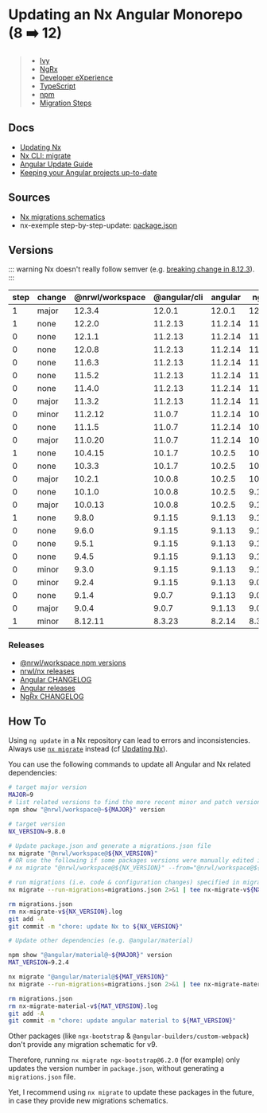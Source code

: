 # Updating an Nx Angular Monorepo (8 :arrow_right: 12)

> - [Ivy](./angular-ivy.md)
> - [NgRx](./ngrx.md)
> - [Developer eXperience](./dx.md)
> - [TypeScript](./typescript.md)
> - [npm](./npm.md)
> - [Migration Steps](./steps.md)

## Docs

- [Updating Nx](https://nx.dev/latest/angular/core-concepts/updating-nx)
- [Nx CLI: migrate](https://nx.dev/latest/angular/cli/migrate#migrate)
- [Angular Update Guide](https://update.angular.io)
- [Keeping your Angular projects up-to-date](https://angular.io/guide/updating)

## Sources

- [Nx migrations schematics](https://github.com/nrwl/nx/tree/master/packages/workspace/src/migrations)
- nx-exemple step-by-step-update: [package.json](https://github.com/noelmace/nx-examples/blame/step-by-step-update/package.json)

## Versions

::: warning
Nx doesn't really follow semver (e.g. [breaking change in 8.12.3](https://github.com/nrwl/nx/commit/c7d075df499518916f0102651ead88843e9a5ef6)).
:::

| step | change | \@nrwl/workspace | \@angular/cli | angular | ngrx   | typescript |
| ---- | ------ | ---------------- | ------------- | ------- | ------ | ---------- |
| 1    | major  | 12.3.4           | 12.0.1        | 12.0.1  | 12.0.0 | 4.2.4      |
| 1    | none   | 12.2.0           | 11.2.13       | 11.2.14 | 11.1.0 | 4.0.7      |
| 0    | none   | 12.1.1           | 11.2.13       | 11.2.14 | 11.1.0 | 4.0.7      |
| 0    | none   | 12.0.8           | 11.2.13       | 11.2.14 | 11.0.0 | 4.0.7      |
| 0    | none   | 11.6.3           | 11.2.13       | 11.2.14 | 11.0.0 | 4.0.7      |
| 0    | none   | 11.5.2           | 11.2.13       | 11.2.14 | 11.0.0 | 4.0.7      |
| 0    | none   | 11.4.0           | 11.2.13       | 11.2.14 | 11.0.0 | 4.0.7      |
| 0    | major  | 11.3.2           | 11.2.13       | 11.2.14 | 11.0.0 | 4.0.7      |
| 0    | minor  | 11.2.12          | 11.0.7        | 11.2.14 | 10.0.0 | 4.0.7      |
| 0    | none   | 11.1.5           | 11.0.7        | 11.2.14 | 10.0.0 | 4.0.7      |
| 0    | major  | 11.0.20          | 11.0.7        | 11.2.14 | 10.0.0 | 4.0.7      |
| 1    | none   | 10.4.15          | 10.1.7        | 10.2.5  | 10.0.0 | 4.0.7      |
| 0    | none   | 10.3.3           | 10.1.7        | 10.2.5  | 10.0.0 | 4.0.7      |
| 0    | major  | 10.2.1           | 10.0.8        | 10.2.5  | 10.0.0 | 3.9.9      |
| 0    | none   | 10.1.0           | 10.0.8        | 10.2.5  | 9.1.0  | 3.9.9      |
| 0    | major  | 10.0.13          | 10.0.8        | 10.2.5  | 9.1.0  | 3.9.9      |
| 1    | none   | 9.8.0            | 9.1.15        | 9.1.13  | 9.1.0  | 3.8.3      |
| 0    | none   | 9.6.0            | 9.1.15        | 9.1.13  | 9.1.0  | 3.8.3      |
| 0    | none   | 9.5.1            | 9.1.15        | 9.1.13  | 9.1.0  | 3.8.3      |
| 0    | none   | 9.4.5            | 9.1.15        | 9.1.13  | 9.1.0  | 3.8.3      |
| 0    | minor  | 9.3.0            | 9.1.15        | 9.1.13  | 9.1.0  | 3.8.3      |
| 0    | minor  | 9.2.4            | 9.1.15        | 9.1.13  | 9.0.0  | 3.8.3      |
| 0    | none   | 9.1.4            | 9.0.7         | 9.1.13  | 9.0.0  | 3.7.7      |
| 0    | major  | 9.0.4            | 9.0.7         | 9.1.13  | 9.0.0  | 3.7.7      |
| 1    | minor  | 8.12.11          | 8.3.23        | 8.2.14  | 8.3.0  | 3.5.3      |

### Releases

- [\@nrwl/workspace npm versions](https://www.npmjs.com/package/@nrwl/workspace)
- [nrwl/nx releases](https://github.com/nrwl/nx/releases)
- [Angular CHANGELOG](https://github.com/angular/angular/blob/master/CHANGELOG.md)
- [Angular releases](https://github.com/angular/angular/releases)
- [NgRx CHANGELOG](https://github.com/ngrx/platform/blob/master/CHANGELOG.md)

## How To

Using `ng update` in a Nx repository can lead to errors and inconsistencies. Always use [`nx migrate`](https://nx.dev/latest/angular/cli/migrate#migrate) instead (cf [Updating Nx](https://nx.dev/latest/angular/core-concepts/updating-nx)).

You can use the following commands to update all Angular and Nx related dependencies:

```bash
# target major version
MAJOR=9
# list related versions to find the more recent minor and patch version
npm show "@nrwl/workspace@~${MAJOR}" version

# target version
NX_VERSION=9.8.0

# Update package.json and generate a migrations.json file
nx migrate "@nrwl/workspace@${NX_VERSION}"
# OR use the following if some packages versions were manually edited in package.json
# nx migrate "@nrwl/workspace@${NX_VERSION}" --from="@nrwl/workspace@${OLD_VERSION},<other packages ...>"

# run migrations (i.e. code & configuration changes) specified in migrations.json
nx migrate --run-migrations=migrations.json 2>&1 | tee nx-migrate-v${NX_VERSION}.log

rm migrations.json
rm nx-migrate-v${NX_VERSION}.log
git add -A
git commit -m "chore: update Nx to ${NX_VERSION}"

# Update other dependencies (e.g. @angular/material)

npm show "@angular/material@~${MAJOR}" version
MAT_VERSION=9.2.4

nx migrate "@angular/material@${MAT_VERSION}"
nx migrate --run-migrations=migrations.json 2>&1 | tee nx-migrate-material-v${MAT_VERSION}.log

rm migrations.json
rm nx-migrate-material-v${MAT_VERSION}.log
git add -A
git commit -m "chore: update angular material to ${MAT_VERSION}"
```

Other packages (like `ngx-bootstrap` & `@angular-builders/custom-webpack`) don't provide any migration schematic for v9.

Therefore, running `nx migrate ngx-bootstrap@6.2.0` (for example) only updates the version number in `package.json`, without generating a `migrations.json` file.

Yet, I recommend using `nx migrate` to update these packages in the future, in case they provide new migrations schematics.
